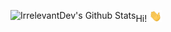 Hi!   <img src="https://raw.githubusercontent.com/ABSphreak/ABSphreak/master/gifs/Hi.gif" width="20px"></h2>
<img align="left" alt="IrrelevantDev's Github Stats" src="https://github-readme-stats.vercel.app/api?username=MiracToygar&show_icons=true&theme=radical&count_private=true" />


